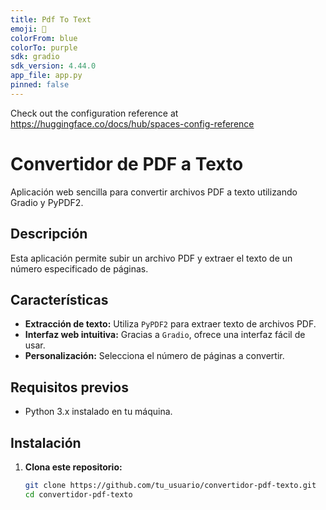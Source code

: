 ```yaml
---
title: Pdf To Text
emoji: 🦾
colorFrom: blue
colorTo: purple
sdk: gradio
sdk_version: 4.44.0
app_file: app.py
pinned: false
---
```


Check out the configuration reference at https://huggingface.co/docs/hub/spaces-config-reference

# Convertidor de PDF a Texto

Aplicación web sencilla para convertir archivos PDF a texto utilizando Gradio y PyPDF2.

## Descripción

Esta aplicación permite subir un archivo PDF y extraer el texto de un número especificado de páginas.

## Características

- **Extracción de texto:** Utiliza `PyPDF2` para extraer texto de archivos PDF.
- **Interfaz web intuitiva:** Gracias a `Gradio`, ofrece una interfaz fácil de usar.
- **Personalización:** Selecciona el número de páginas a convertir.

## Requisitos previos

- Python 3.x instalado en tu máquina.

## Instalación

1. **Clona este repositorio:**

   ```bash
   git clone https://github.com/tu_usuario/convertidor-pdf-texto.git
   cd convertidor-pdf-texto